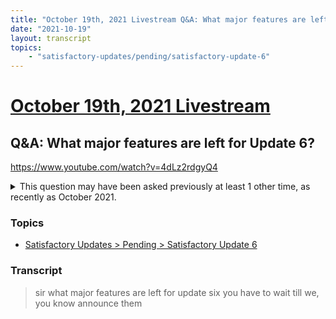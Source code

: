 ```yaml
---
title: "October 19th, 2021 Livestream Q&A: What major features are left for Update 6?"
date: "2021-10-19"
layout: transcript
topics:
    - "satisfactory-updates/pending/satisfactory-update-6"
---
```

# [October 19th, 2021 Livestream](../2021-10-19.md)
## Q&A: What major features are left for Update 6?
https://www.youtube.com/watch?v=4dLz2rdgyQ4
<details>
<summary>This question may have been asked previously at least 1 other time, as recently as October 2021.</summary>

* [October 5th, 2021 Livestream Q&A: Any idea what the focus of Update 6 will be?](./yt-PBqyEgsu2kM.md) [https://www.youtube.com/watch?v=PBqyEgsu2kM](https://www.youtube.com/watch?v=PBqyEgsu2kM)
</details>


### Topics
* [Satisfactory Updates > Pending > Satisfactory Update 6](../topics/satisfactory-updates/pending/satisfactory-update-6.md)

### Transcript

> sir what major features are left for update six you have to wait till we, you know announce them
